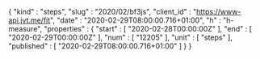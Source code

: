 {
  "kind" : "steps",
  "slug" : "2020/02/bf3js",
  "client_id" : "https://www-api.jvt.me/fit",
  "date" : "2020-02-29T08:00:00.716+01:00",
  "h" : "h-measure",
  "properties" : {
    "start" : [ "2020-02-28T00:00:00Z" ],
    "end" : [ "2020-02-29T00:00:00Z" ],
    "num" : [ "12205" ],
    "unit" : [ "steps" ],
    "published" : [ "2020-02-29T08:00:00.716+01:00" ]
  }
}
